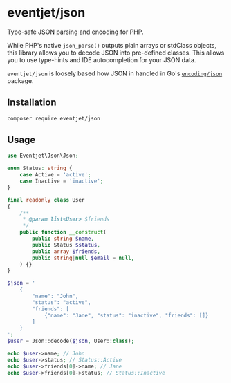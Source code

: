 # eventjet/json
Type-safe JSON parsing and encoding for PHP.

While PHP's native `json_parse()` outputs plain arrays or stdClass objects, this library allows you to decode JSON into pre-defined classes. This allows you to use type-hints and IDE autocompletion for your JSON data.

`eventjet/json` is loosely based how JSON in handled in Go's [`encoding/json`](https://pkg.go.dev/encoding/json) package.

## Installation
```bash
composer require eventjet/json
```

## Usage

```php
use Eventjet\Json\Json;

enum Status: string {
    case Active = 'active';
    case Inactive = 'inactive';
}

final readonly class User
{
    /**
     * @param list<User> $friends
     */
    public function __construct(
        public string $name,
        public Status $status,
        public array $friends,
        public string|null $email = null,
    ) {}
}

$json = '
    {
        "name": "John",
        "status": "active",
        "friends": [
            {"name": "Jane", "status": "inactive", "friends": []}
        ]
    }
';
$user = Json::decode($json, User::class);

echo $user->name; // John
echo $user->status; // Status::Active
echo $user->friends[0]->name; // Jane
echo $user->friends[0]->status; // Status::Inactive
```
